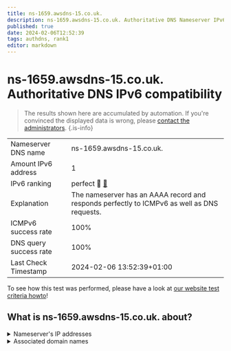 ```yaml
---
title: ns-1659.awsdns-15.co.uk.
description: ns-1659.awsdns-15.co.uk. Authoritative DNS Nameserver IPv6 compatibility
published: true
date: 2024-02-06T12:52:39
tags: authdns, rank1
editor: markdown
---
```


# ns-1659.awsdns-15.co.uk. Authoritative DNS IPv6 compatibility

> The results shown here are accumulated by automation. If you're convinced the displayed data is wrong, please [contact the administrators](/howto/chat). 
{.is-info}




|   |   |
| - | - |
| Nameserver DNS name | ns-1659.awsdns-15.co.uk.
| Amount IPv6 address | 1
| IPv6 ranking | perfect :1st_place_medal: [🔗](/howto/ranking) |
| Explanation | The nameserver has an AAAA record and responds perfectly to ICMPv6 as well as DNS requests. |
| ICMPv6 success rate | 100%|
| DNS query success rate | 100% |
| Last Check Timestamp | 2024-02-06 13:52:39+01:00 |

To see how this test was performed, please have a look at [our website test criteria howto](/howto/testcriteria/authdns)!


## What is ns-1659.awsdns-15.co.uk. about?




<details>
<summary>Nameserver's IP addresses</summary>

2600:9000:5306:7b00::1

</details>



<details>
<summary>Associated domain names</summary>

soundcloud.com

</details>

